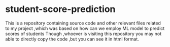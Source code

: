 # student-score-prediction
This is a repository containing source code and other relevant files related to my project ,which was based on how can we employ ML model to predict scores of students 
Though ,whoever is visiting this repository you may not able to directly copy the code ,but you can see it in html format.
